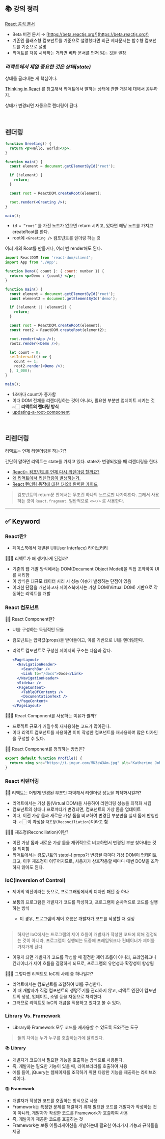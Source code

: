 ## 📚 강의 정리

[React 공식 문서](https://ko.reactjs.org/)

- Beta 버전 문서 → [https://beta.reactjs.org/](https://beta.reactjs.org/)
- 기존엔 클래스형 컴포넌트를 기준으로 설명했다면 최근 베타문서는 함수형 컴포넌트를 기준으로 설명
- 리액트를 처음 시작하는 거라면 베타 문서를 먼저 읽는 것을 권장

### _리액트에서 제일 중요한 것은 상태(state)_

상태를 골라내는 게 핵심이다.

[Thinking in React](https://beta.reactjs.org/learn/thinking-in-react) 를 참고해서 리액트에서 말하는 상태에 관한 개념에 대해서 공부하자.

상태가 변경되면 자동으로 렌더링이 된다.

 <br>

## 렌더링

```jsx
function Greeting() {
  return <p>Hello, world!</p>;
}

function main() {
  const element = document.getElementById('root');

  if (!element) {
    return;
  }

  const root = ReactDOM.createRoot(element);

  root.render(<Greeting />);
}

main();
```

- `id = “root”` 를 가진 노드가 없으면 return 시키고, 있다면 해당 노드를 가지고 createRoot를 한다.
- root에 `<Greeting />` 컴포넌트를 렌더링 하는 것

여러 개의 Root를 만들거나, 여러 번 render해도 된다.

```jsx
import ReactDOM from 'react-dom/client';
import App from './App';

function Demo({ count }: { count: number }) {
  return <p>Demo : {count} </p>;
}

function main() {
  const element = document.getElementById('root');
  const element2 = document.getElementById('demo');

  if (!element || !element2) {
    return;
  }

  const root = ReactDOM.createRoot(element);
  const root2 = ReactDOM.createRoot(element2);

  root.render(<App />);
  root2.render(<Demo />);

  let count = 0;
  setInterval(() => {
    count += 1;
    root2.render(<Demo />);
  }, 1_000);
}

main();
```

- 1초마다 count가 증가함
- 이때 DOM 전체를 리렌더링하는 것이 아니라, 필요한 부분만 업데이트 시키는 것 👉🏻 **리액트의 렌더링 방식**
- [updating-a-root-component](https://beta.reactjs.org/reference/react-dom/client/createRoot#updating-a-root-component)

<br>

## 리렌더링

리액트는 언제 리렌더링을 하는가?

간단히 말하면 리액트는 state를 가지고 있다. state가 변경되었을 때 리렌더링을 한다.

- [React는 컴포넌트를 언제 다시 리렌더링 할까요?](https://velog.io/@surim014/react-rerender)
- [왜 리액트에서 리렌더링이 발생하는가.](https://medium.com/@yujso66/%EB%B2%88%EC%97%AD-%EC%99%9C-%EB%A6%AC%EC%95%A1%ED%8A%B8%EC%97%90%EC%84%9C-%EB%A6%AC%EB%A0%8C%EB%8D%94%EB%A7%81%EC%9D%B4-%EB%B0%9C%EC%83%9D%ED%95%98%EB%8A%94%EA%B0%80-74dd239b0063)
- [React 렌더링 동작에 대한 (거의) 완벽한 가이드](https://velog.io/@superlipbalm/blogged-answers-a-mostly-complete-guide-to-react-rendering-behavior)

> 컴포넌트의 return문 안에서는 무조건 하나의 노드로만 나가야한다. 그래서 사용하는 것이 `React.fragment`. 일반적으로 `<></>` 로 사용한다.

---

## ✅ Keyword

### React란?

- 페이스북에서 개발된 UI(User Interface) 라이브러리

🙋🏻‍♀️ 리액트가 왜 생겨나게 된걸까?

- 기존의 웹 개발 방식에서는 DOM(Document Object Model)을 직접 조작하여 UI를 처리함
- 이 방식은 대규모 데이터 처리 시 성능 이슈가 발생하는 단점이 있음
- 이러한 단점을 개선하고자 페이스북에서는 가상 DOM(Virtual DOM) 기반으로 작동하는 리액트를 개발

### React 컴포넌트

🙋🏻 React Component란?

- UI를 구성하는 독립적인 모듈
- 컴포넌트는 입력값(props)을 받아들이고, 이를 기반으로 UI를 렌더링한다.
- 리액트 컴포넌트로 구성한 페이지의 구조는 다음과 같다.

  ```jsx
  <PageLayout>
    <NavigationHeader>
      <SearchBar />
      <Link to="/docs">Docs</Link>
    </NavigationHeader>
    <Sidebar />
    <PageContent>
      <TableOfContents />
      <DocumentationText />
    </PageContent>
  </PageLayout>
  ```

🙋🏻‍♂️ React Component를 사용하는 이유가 뭘까?

- 프로젝트 규모가 커질수록 재사용하는 코드가 많아진다.
- 이때 리액트 컴포넌트를 사용하면 이미 작성한 컴포넌트를 재사용하여 많은 디자인을 구성할 수 있다.

🙋🏻 React Component를 정의하는 방법은?

```jsx
export default function Profile() {
  return <img src="https://i.imgur.com/MK3eW3Am.jpg" alt="Katherine Johnson" />;
}
```

### React 리렌더링

🙋🏻 리액트는 어떻게 변경된 부분만 파악해서 리렌더링 성능을 최적화시킬까?

- 리액트에서는 가상 돔(Virtual DOM)을 사용하여 리렌더링 성능을 최적화 시킴
- 컴포넌트의 상태나 프로퍼티가 변경되면, 컴포넌트의 가상 돔을 업데이트
- 이때, 이전 가상 돔과 새로운 가상 돔을 비교하여 변경된 부분만을 실제 돔에 반영한다. 👉🏻 이 과정을 `재조정(Reconciliation)`이라고 함

🙋🏻‍♀️ 재조정(Reconciliation)이란?

- 이전 가상 돔과 새로운 가상 돔을 재귀적으로 비교하면서 변경된 부분 찾아내는 것을 의미함
- 리액트에서는 컴포넌트의 state나 props가 변경될 때마다 가상 DOM이 업데이트되고, 이후 재조정이 이루어지므로, 사용자가 상호작용할 때마다 매번 DOM을 조작하지 않아도 된다.

### IoC(Inversion of Control)

- 제어의 역전이라는 뜻으로, 프로그래밍에서의 디자인 패턴 중 하나
- 보통의 프로그램은 개발자가 코드를 작성하고, 프로그램이 순차적으로 코드를 실행하는 방식

  - 이 경우, 프로그램의 제어 흐름은 개발자가 코드를 작성할 때 결정

  <br>

> 하지만 IoC에서는 프로그램의 제어 흐름이 개발자가 작성한 코드에 의해 결정되는 것이 아니라, 프로그램이 실행되는 도중에 프레임워크나 컨테이너가 제어를 가져가게 된다.

- 이렇게 되면 개발자가 코드를 작성할 때 결정한 제어 흐름이 아니라, 프레임워크나 컨테이너가 제어 흐름을 결정하게 되므로, 프로그램의 유연성과 확장성이 향상됨

🙋🏻‍♂️ 그렇다면 리액트도 IoC의 사례 중 하나일까?

- 리액트에서는 컴포넌트를 조합하여 UI를 구성한다.
- 이 때 개발자가 직접 컴포넌트의 생명주기를 관리하지 않고, 리액트 엔진이 컴포넌트의 생성, 업데이트, 소멸 등을 자동으로 처리한다.
- 그러므로 리액트도 IoC의 개념을 적용하고 있다고 볼 수 있다.

### Library Vs. Framework

- Library와 Framework 모두 코드를 재사용할 수 있도록 도와주는 도구

> 둘의 차이는 누가 누구를 호출하는가에 달려있다.

📚 **Library**

- 개발자가 코드에서 필요한 기능을 호출하는 방식으로 사용된다.
- 즉, 개발자는 필요한 기능이 있을 때, 라이브러리를 호출하여 사용
- 예를 들어, jQuery는 웹페이지를 조작하기 위한 다양한 기능을 제공하는 라이브러리이다.

📚 **Framework**

- 개발자가 작성한 코드를 호출하는 방식으로 사용
- Framework는 특정한 문제를 해결하기 위해 필요한 코드를 개발자가 작성하는 것이 아니라, 개발자가 작성한 코드를 Framework가 호출하여 사용
- 즉, 개발자가 제공한 코드를 호출하는 것
- Framework는 보통 어플리케이션을 개발하는데 필요한 여러가지 기능과 규칙들을 제공
